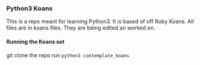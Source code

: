 ### Python3 Koans
<p>
This is a repo meant for learning Python3. It is based of off Ruby Koans. All files are in koans files. They are being edited an worked on.  
</p>

#### Running the Koans set
git clone the repo
run `python3 contemplate_koans`
